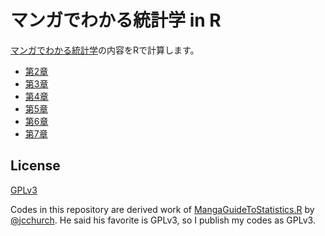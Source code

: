 # マンガでわかる統計学 in R

[マンガでわかる統計学](http://shop.ohmsha.co.jp/shopdetail/000000001683/)の内容をRで計算します。

- [第2章](docs/ch02.md)
- [第3章](docs/ch03.md)
- [第4章](docs/ch04.md)
- [第5章](docs/ch05.md)
- [第6章](docs/ch06.md)
- [第7章](docs/ch07.md)

## License

[GPLv3](./LICENSE)

Codes in this repository are derived work of [MangaGuideToStatistics.R](https://www.nostarch.com/download/MangaGuideToStatistics.R) by [@jcchurch](https://github.com/jcchurch). He said his favorite is GPLv3, so I publish my codes as GPLv3.
